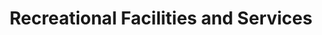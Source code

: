 ---
title: Recreational Facilities and Services
slug: recreational-facilities-and-services
taxonomy:
	tag: industry
content:
    items:
        '@taxonomy.industry': recreational-facilities-and-services
    order:
        by: date
        dir: desc
---